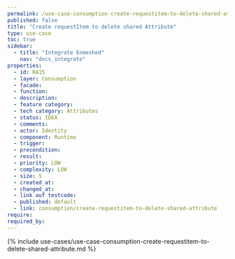 ```yaml
---
permalink: /use-case-consumption-create-requestitem-to-delete-shared-attribute
published: false
title: "Create requestItem to delete shared Attribute"
type: use-case
toc: true
sidebar:
  - title: "Integrate Enmeshed"
    nav: "docs_integrate"
properties:
  - id: RA15
  - layer: Consumption
  - facade:
  - function:
  - description:
  - feature category:
  - tech category: Attributes
  - status: IDEA
  - comments:
  - actor: Identity
  - component: Runtime
  - trigger:
  - precondition:
  - result:
  - priority: LOW
  - complexity: LOW
  - size: S
  - created_at:
  - changed_at:
  - link auf testcode:
  - published: default
  - link: consumption/create-requestitem-to-delete-shared-attribute
require:
required_by:
---
```


{% include use-cases/use-case-consumption-create-requestitem-to-delete-shared-attribute.md %}

